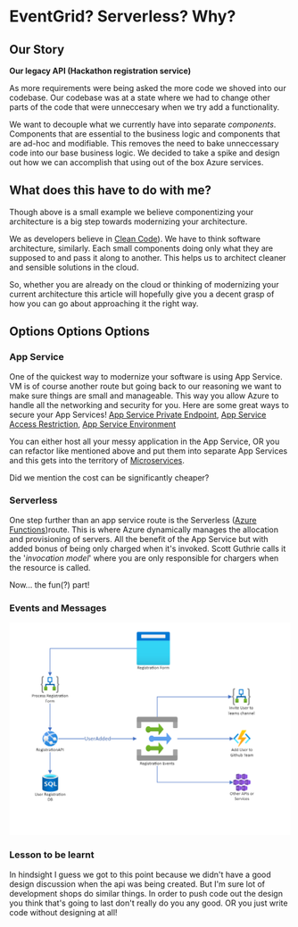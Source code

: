 # EventGrid? Serverless? Why?

## Our Story

**Our legacy API (Hackathon registration service)** 

As more requirements were being asked the more code we shoved into our codebase. Our codebase was at a state where we had to change other parts of the code that were unneccesary when we try add a functionality. 

We want to decouple what we currently have into separate _components_. Components that are essential to the business logic and components that are ad-hoc and modifiable. This removes the need to bake unneccessary code into our base business logic. We decided to take a spike and design out how we can accomplish that using out of the box Azure services.  

## What does this have to do with me?

Though above is a small example we believe componentizing your architecture is a big step towards modernizing your architecture. 

We as developers believe in [Clean Code](https://dev.to/danialmalik/a-brief-guide-to-clean-code-functions-104h#:~:text=A%20Brief%20Guide%20to%20Clean%20Code%3A%20Functions%201,of%20the%20system%20while%20classes%20are%20the%20nouns.)). We have to think software architecture, similarly. Each small components doing only what they are supposed to and pass it along to another. This helps us to architect cleaner and sensible solutions in the cloud. 

So, whether you are already on the cloud or thinking of modernizing your current architecture this article will hopefully give you a decent grasp of how you can go about approaching it the right way. 

## Options Options Options

### App Service
One of the quickest way to modernize your software is using App Service. VM is of course another route but going back to our reasoning we want to make sure things are small and manageable. This way you allow Azure to handle all the networking and security for you. Here are some great ways to secure your App Services! [App Service Private Endpoint](https://docs.microsoft.com/en-us/azure/app-service/networking/private-endpoint), [App Service Access Restriction](https://docs.microsoft.com/en-us/azure/app-service/app-service-ip-restrictions), [App Service Environment](https://docs.microsoft.com/en-us/azure/app-service/environment/intro)

You can either host all your messy application in the App Service, OR you can refactor like mentioned above and put them into separate App Services and this gets into the territory of [Microservices](https://www.martinfowler.com/microservices/).

Did we mention the cost can be significantly cheaper?

### Serverless 
One step further than an app service route is the Serverless ([Azure Functions](https://docs.microsoft.com/en-us/azure/azure-functions/functions-overview))route. This is where Azure dynamically manages the allocation and provisioning of servers. All the benefit of the App Service but with added bonus of being only charged when it's invoked. Scott Guthrie calls it the '_invocation model_' where you are only responsible for chargers when the resource is called.

Now... the fun(?) part!

### Events and Messages 


![eventgrid_diagram](./images/diagram.png)

### Lesson to be learnt
In hindsight I guess we got to this point because we didn't have a good design discussion when the api was being created. But I'm sure lot of development shops do similar things. In order to push code out the design you think that's going to last don't really do you any good. OR you just write code without designing at all! 


